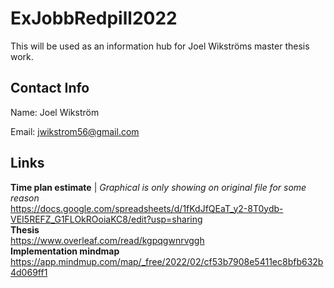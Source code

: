 # ExJobbRedpill2022

This will be used as an information hub for Joel Wikströms master thesis work.

## Contact Info
Name:   Joel Wikström

Email:  jwikstrom56@gmail.com

## Links
**Time plan estimate**    |   _Graphical is only showing on original file for some reason_  
https://docs.google.com/spreadsheets/d/1fKdJfQEaT_y2-8T0ydb-VEI5REFZ_G1FLOkROoiaKC8/edit?usp=sharing  
**Thesis**  
https://www.overleaf.com/read/kgpqgwnrvggh  
**Implementation mindmap**  
https://app.mindmup.com/map/_free/2022/02/cf53b7908e5411ec8bfb632b4d069ff1  

